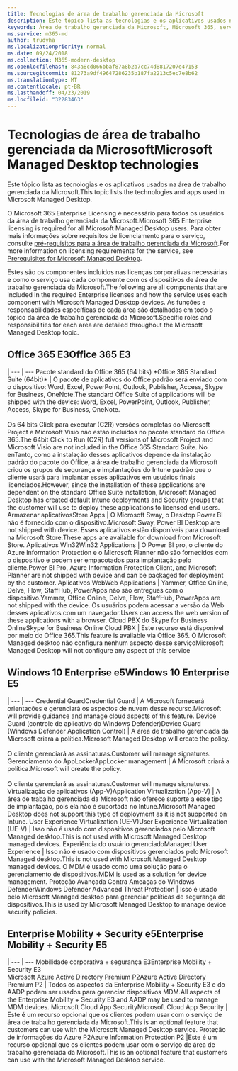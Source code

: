 ```yaml
---
title: Tecnologias de área de trabalho gerenciada da Microsoft
description: Este tópico lista as tecnologias e os aplicativos usados na área de trabalho gerenciada da Microsoft.
keywords: Área de trabalho gerenciada da Microsoft, Microsoft 365, serviço, documentação
ms.service: m365-md
author: trudyha
ms.localizationpriority: normal
ms.date: 09/24/2018
ms.collection: M365-modern-desktop
ms.openlocfilehash: 843a8cd066bbaf87a8b2b7cc74d8817207e47153
ms.sourcegitcommit: 81273a9df49647286235b187fa2213c5ec7e8b62
ms.translationtype: MT
ms.contentlocale: pt-BR
ms.lasthandoff: 04/23/2019
ms.locfileid: "32283463"
---
```

# <a name="microsoft-managed-desktop-technologies"></a><span data-ttu-id="51ba7-104">Tecnologias de área de trabalho gerenciada da Microsoft</span><span class="sxs-lookup"><span data-stu-id="51ba7-104">Microsoft Managed Desktop technologies</span></span>

<span data-ttu-id="51ba7-105">Este tópico lista as tecnologias e os aplicativos usados na área de trabalho gerenciada da Microsoft.</span><span class="sxs-lookup"><span data-stu-id="51ba7-105">This topic lists the technologies and apps used in Microsoft Managed Desktop.</span></span>

<!-- Microsoft 365 E5; Device as a Service -->
<!-- in O365 table, standard suite, removed this sentence "Please see the Installation of Project/Visio 64bit Click to Run Addendum for important deployment instructions. -->

<span data-ttu-id="51ba7-106">O Microsoft 365 Enterprise Licensing é necessário para todos os usuários da área de trabalho gerenciada da Microsoft.</span><span class="sxs-lookup"><span data-stu-id="51ba7-106">Microsoft 365 Enterprise licensing is required for all Microsoft Managed Desktop users.</span></span> <span data-ttu-id="51ba7-107">Para obter mais informações sobre requisitos de licenciamento para o serviço, consulte [pré-requisitos para a área de trabalho gerenciada da Microsoft](../get-ready/prerequisites.md).</span><span class="sxs-lookup"><span data-stu-id="51ba7-107">For more information on licensing requirements for the service, see [Prerequisites for Microsoft Managed Desktop](../get-ready/prerequisites.md).</span></span>

<span data-ttu-id="51ba7-108">Estes são os componentes incluídos nas licenças corporativas necessárias e como o serviço usa cada componente com os dispositivos de área de trabalho gerenciada da Microsoft.</span><span class="sxs-lookup"><span data-stu-id="51ba7-108">The following are all components that are included in the required Enterprise licenses and how the service uses each component with Microsoft Managed Desktop devices.</span></span> <span data-ttu-id="51ba7-109">As funções e responsabilidades específicas de cada área são detalhadas em todo o tópico da área de trabalho gerenciada da Microsoft.</span><span class="sxs-lookup"><span data-stu-id="51ba7-109">Specific roles and responsibilities for each area are detailed throughout the Microsoft Managed Desktop topic.</span></span> 

## <a name="office-365-e3"></a><span data-ttu-id="51ba7-110">Office 365 E3</span><span class="sxs-lookup"><span data-stu-id="51ba7-110">Office 365 E3</span></span>
 |
 --- | ---
<span data-ttu-id="51ba7-111">Pacote standard do Office 365 (64 bits) \*</span><span class="sxs-lookup"><span data-stu-id="51ba7-111">Office 365 Standard Suite (64bit)\*</span></span> | <span data-ttu-id="51ba7-112">O pacote de aplicativos do Office padrão será enviado com o dispositivo: Word, Excel, PowerPoint, Outlook, Publisher, Access, Skype for Business, OneNote.</span><span class="sxs-lookup"><span data-stu-id="51ba7-112">The standard Office Suite of applications will be shipped with the device: Word, Excel, PowerPoint, Outlook, Publisher, Access, Skype for Business, OneNote.</span></span><br><br><span data-ttu-id="51ba7-113">Os 64 bits Click para executar (C2R) versões completas do Microsoft Project e Microsoft Visio não estão incluídos no pacote standard do Office 365.</span><span class="sxs-lookup"><span data-stu-id="51ba7-113">The 64bit Click to Run (C2R) full versions of Microsoft Project and Microsoft Visio are not included in the Office 365 Standard Suite.</span></span>  <span data-ttu-id="51ba7-114">No enTanto, como a instalação desses aplicativos depende da instalação padrão do pacote do Office, a área de trabalho gerenciada da Microsoft criou os grupos de segurança e implantações do Intune padrão que o cliente usará para implantar esses aplicativos em usuários finais licenciados.</span><span class="sxs-lookup"><span data-stu-id="51ba7-114">However, since the installation of these applications are dependent on the standard Office Suite installation, Microsoft Managed Desktop has created default Intune deployments and Security groups that the customer will use to deploy these applications to licensed end users.</span></span>  
<span data-ttu-id="51ba7-115">Armazenar aplicativos</span><span class="sxs-lookup"><span data-stu-id="51ba7-115">Store Apps</span></span> |    <span data-ttu-id="51ba7-116">O Microsoft Sway, o Desktop Power BI não é fornecido com o dispositivo.</span><span class="sxs-lookup"><span data-stu-id="51ba7-116">Microsoft Sway, Power BI Desktop are not shipped with device.</span></span> <span data-ttu-id="51ba7-117">Esses aplicativos estão disponíveis para download na Microsoft Store.</span><span class="sxs-lookup"><span data-stu-id="51ba7-117">These apps are available for download from Microsoft Store.</span></span>
<span data-ttu-id="51ba7-118">Aplicativos Win32</span><span class="sxs-lookup"><span data-stu-id="51ba7-118">Win32 Applications</span></span> |    <span data-ttu-id="51ba7-119">O Power BI pro, o cliente do Azure Information Protection e o Microsoft Planner não são fornecidos com o dispositivo e podem ser empacotados para implantação pelo cliente.</span><span class="sxs-lookup"><span data-stu-id="51ba7-119">Power BI Pro, Azure Information Protection Client, and Microsoft Planner are not shipped with device and can be packaged for deployment by the customer.</span></span> 
<span data-ttu-id="51ba7-120">Aplicativos Web</span><span class="sxs-lookup"><span data-stu-id="51ba7-120">Web Applications</span></span> |  <span data-ttu-id="51ba7-121">Yammer, Office Online, Delve, Flow, StaffHub, PowerApps não são entregues com o dispositivo.</span><span class="sxs-lookup"><span data-stu-id="51ba7-121">Yammer, Office Online, Delve, Flow, StaffHub, PowerApps are not shipped with the device.</span></span> <span data-ttu-id="51ba7-122">Os usuários podem acessar a versão da Web desses aplicativos com um navegador.</span><span class="sxs-lookup"><span data-stu-id="51ba7-122">Users can access the web version of these applications with a browser.</span></span>
<span data-ttu-id="51ba7-123">Cloud PBX do Skype for Business Online</span><span class="sxs-lookup"><span data-stu-id="51ba7-123">Skype for Business Online Cloud PBX</span></span> | <span data-ttu-id="51ba7-124">Este recurso está disponível por meio do Office 365.</span><span class="sxs-lookup"><span data-stu-id="51ba7-124">This feature is available via Office 365.</span></span> <span data-ttu-id="51ba7-125">O Microsoft Managed desktop não configura nenhum aspecto desse serviço</span><span class="sxs-lookup"><span data-stu-id="51ba7-125">Microsoft Managed Desktop will not configure any aspect of this service</span></span>

## <a name="windows-10-enterprise-e5"></a><span data-ttu-id="51ba7-126">Windows 10 Enterprise e5</span><span class="sxs-lookup"><span data-stu-id="51ba7-126">Windows 10 Enterprise E5</span></span>

 |
 --- | ---
<span data-ttu-id="51ba7-127">Credential Guard</span><span class="sxs-lookup"><span data-stu-id="51ba7-127">Credential Guard</span></span> |  <span data-ttu-id="51ba7-128">A Microsoft fornecerá orientações e gerenciará os aspectos de nuvem desse recurso.</span><span class="sxs-lookup"><span data-stu-id="51ba7-128">Microsoft will provide guidance and manage cloud aspects of this feature.</span></span>
<span data-ttu-id="51ba7-129">Device Guard (controle de aplicativo do Windows Defender)</span><span class="sxs-lookup"><span data-stu-id="51ba7-129">Device Guard (Windows Defender Application Control)</span></span> | <span data-ttu-id="51ba7-130">A área de trabalho gerenciada da Microsoft criará a política.</span><span class="sxs-lookup"><span data-stu-id="51ba7-130">Microsoft Managed Desktop will create the policy.</span></span> <br><br><span data-ttu-id="51ba7-131">O cliente gerenciará as assinaturas.</span><span class="sxs-lookup"><span data-stu-id="51ba7-131">Customer will manage signatures.</span></span>
<span data-ttu-id="51ba7-132">Gerenciamento do AppLocker</span><span class="sxs-lookup"><span data-stu-id="51ba7-132">AppLocker management</span></span> |  <span data-ttu-id="51ba7-133">A Microsoft criará a política.</span><span class="sxs-lookup"><span data-stu-id="51ba7-133">Microsoft will create the policy.</span></span> <br><br><span data-ttu-id="51ba7-134">O cliente gerenciará as assinaturas.</span><span class="sxs-lookup"><span data-stu-id="51ba7-134">Customer will manage signatures.</span></span>
<span data-ttu-id="51ba7-135">Virtualização de aplicativos (App-V)</span><span class="sxs-lookup"><span data-stu-id="51ba7-135">Application Virtualization (App-V)</span></span> |    <span data-ttu-id="51ba7-136">A área de trabalho gerenciada da Microsoft não oferece suporte a esse tipo de implantação, pois ela não é suportada no Intune.</span><span class="sxs-lookup"><span data-stu-id="51ba7-136">Microsoft Managed Desktop does not support this type of deployment as it is not supported on Intune.</span></span>
<span data-ttu-id="51ba7-137">User Experience Virtualization (UE-V)</span><span class="sxs-lookup"><span data-stu-id="51ba7-137">User Experience Virtualization (UE-V)</span></span> | <span data-ttu-id="51ba7-138">Isso não é usado com dispositivos gerenciados pelo Microsoft Managed desktop.</span><span class="sxs-lookup"><span data-stu-id="51ba7-138">This is not used with Microsoft Managed Desktop managed devices.</span></span>
<span data-ttu-id="51ba7-139">Experiência do usuário gerenciado</span><span class="sxs-lookup"><span data-stu-id="51ba7-139">Managed User Experience</span></span>  | <span data-ttu-id="51ba7-140">Isso não é usado com dispositivos gerenciados pelo Microsoft Managed desktop.</span><span class="sxs-lookup"><span data-stu-id="51ba7-140">This is not used with Microsoft Managed Desktop managed devices.</span></span> <span data-ttu-id="51ba7-141">O MDM é usado como uma solução para o gerenciamento de dispositivos.</span><span class="sxs-lookup"><span data-stu-id="51ba7-141">MDM is used as a solution for device management.</span></span>
<span data-ttu-id="51ba7-142">Proteção Avançada Contra Ameaças do Windows Defender</span><span class="sxs-lookup"><span data-stu-id="51ba7-142">Windows Defender Advanced Threat Protection</span></span> |   <span data-ttu-id="51ba7-143">Isso é usado pelo Microsoft Managed desktop para gerenciar políticas de segurança de dispositivos.</span><span class="sxs-lookup"><span data-stu-id="51ba7-143">This is used by Microsoft Managed Desktop to manage device security policies.</span></span> 

## <a name="enterprise-mobility--security-e5"></a><span data-ttu-id="51ba7-144">Enterprise Mobility + Security e5</span><span class="sxs-lookup"><span data-stu-id="51ba7-144">Enterprise Mobility + Security E5</span></span>

 |
 --- | ---
<span data-ttu-id="51ba7-145">Mobilidade corporativa + segurança E3</span><span class="sxs-lookup"><span data-stu-id="51ba7-145">Enterprise Mobility + Security E3</span></span><br><span data-ttu-id="51ba7-146">Microsoft Azure Active Directory Premium P2</span><span class="sxs-lookup"><span data-stu-id="51ba7-146">Azure Active Directory Premium P2</span></span> |    <span data-ttu-id="51ba7-147">Todos os aspectos da Enterprise Mobility + Security E3 e do AADP podem ser usados para gerenciar dispositivos MDM.</span><span class="sxs-lookup"><span data-stu-id="51ba7-147">All aspects of the Enterprise Mobility + Security E3 and AADP may be used to manage MDM devices.</span></span>
<span data-ttu-id="51ba7-148">Microsoft Cloud App Security</span><span class="sxs-lookup"><span data-stu-id="51ba7-148">Microsoft Cloud App Security</span></span> |  <span data-ttu-id="51ba7-149">Este é um recurso opcional que os clientes podem usar com o serviço de área de trabalho gerenciada da Microsoft.</span><span class="sxs-lookup"><span data-stu-id="51ba7-149">This is an optional feature that customers can use with the Microsoft Managed Desktop service.</span></span>
<span data-ttu-id="51ba7-150">Proteção de informações do Azure P2</span><span class="sxs-lookup"><span data-stu-id="51ba7-150">Azure Information Protection P2</span></span>  |<span data-ttu-id="51ba7-151">Este é um recurso opcional que os clientes podem usar com o serviço de área de trabalho gerenciada da Microsoft.</span><span class="sxs-lookup"><span data-stu-id="51ba7-151">This is an optional feature that customers can use with the Microsoft Managed Desktop service.</span></span>

